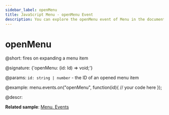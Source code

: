 ```yaml
---
sidebar_label: openMenu
title: JavaScript Menu - openMenu Event 
description: You can explore the openMenu event of Menu in the documentation of the DHTMLX JavaScript UI library. Browse developer guides and API reference, try out code examples and live demos, and download a free 30-day evaluation version of DHTMLX Suite 7.
---
```


# openMenu

@short: fires on expanding a menu item

@signature: {'openMenu: (id: Id) => void;'}

@params:
`id: string | number` - the ID of an opened menu item

@example:
menu.events.on("openMenu", function(id){
    // your code here
});

@descr:

**Related sample**: [Menu. Events](https://snippet.dhtmlx.com/yjt39a4k)
